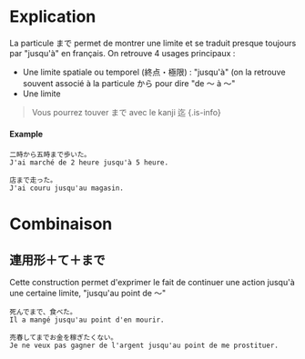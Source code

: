 <!-- TITLE: La particule まで -->
<!-- SUBTITLE: Explication détaillée de la particule まで -->

# Explication
La particule まで permet de montrer une limite et se traduit presque toujours par "jusqu'à" en français.
On retrouve 4 usages principaux :
- Une limite spatiale ou temporel (終点・極限) : "jusqu'à" (on la retrouve souvent associé à la particule から pour dire "de 〜 à 〜"
- Une limite 



> Vous pourrez touver まで avec le kanji 迄
{.is-info}

#### Example
	二時から五時まで歩いた。
	J'ai marché de 2 heure jusqu'à 5 heure.
	
	店まで走った。
	J'ai couru jusqu'au magasin.
	
# Combinaison 
## 連用形＋て＋まで
Cette construction permet d'exprimer le fait de continuer une action jusqu'à une certaine limite, "jusqu'au point de 〜"  

	死んでまで、食べた。
	Il a mangé jusqu'au point d'en mourir.  
	
	売春してまでお金を稼ぎたくない。
	Je ne veux pas gagner de l'argent jusqu'au point de me prostituer.